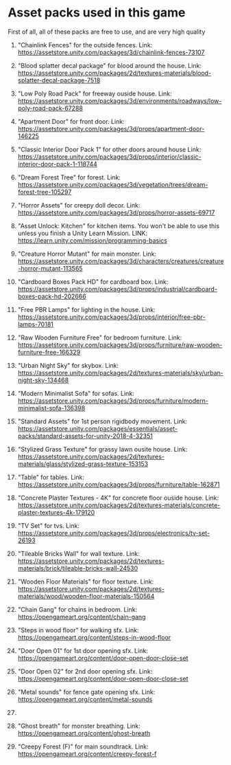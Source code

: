 # Asset packs used in this game
First of all, all of these packs are free to use, and are very high quality

1. "Chainlink Fences" for the outside fences. Link: https://assetstore.unity.com/packages/3d/chainlink-fences-73107

2. "Blood splatter decal package" for blood around the house. Link: https://assetstore.unity.com/packages/2d/textures-materials/blood-splatter-decal-package-7518

3. "Low Poly Road Pack" for freeway ouside house. Link: https://assetstore.unity.com/packages/3d/environments/roadways/low-poly-road-pack-67288

4. "Apartment Door" for front door. Link: https://assetstore.unity.com/packages/3d/props/apartment-door-146225

5. "Classic Interior Door Pack 1" for other doors around house Link: https://assetstore.unity.com/packages/3d/props/interior/classic-interior-door-pack-1-118744

6. "Dream Forest Tree" for forest. Link: https://assetstore.unity.com/packages/3d/vegetation/trees/dream-forest-tree-105297

7. "Horror Assets" for creepy doll decor. Link: https://assetstore.unity.com/packages/3d/props/horror-assets-69717

8. "Asset Unlock: Kitchen" for kitchen items. You won't be able to use this unless you finish a Unity Learn Mission. LINK: https://learn.unity.com/mission/programming-basics

9. "Creature Horror Mutant" for main monster. Link: https://assetstore.unity.com/packages/3d/characters/creatures/creature-horror-mutant-113565

10. "Cardboard Boxes Pack HD" for cardboard box. Link: https://assetstore.unity.com/packages/3d/props/industrial/cardboard-boxes-pack-hd-202666

11. "Free PBR Lamps" for lighting in the house. Link: https://assetstore.unity.com/packages/3d/props/interior/free-pbr-lamps-70181

12. "Raw Wooden Furniture Free" for bedroom furniture. Link: https://assetstore.unity.com/packages/3d/props/furniture/raw-wooden-furniture-free-166329

13. "Urban Night Sky" for skybox. Link: https://assetstore.unity.com/packages/2d/textures-materials/sky/urban-night-sky-134468

14. "Modern Minimalist Sofa" for sofas. Link: https://assetstore.unity.com/packages/3d/props/furniture/modern-minimalist-sofa-136398

15. "Standard Assets" for 1st person rigidbody movement. Link: https://assetstore.unity.com/packages/essentials/asset-packs/standard-assets-for-unity-2018-4-32351

16. "Stylized Grass Texture" for grassy lawn ousite house. Link: https://assetstore.unity.com/packages/2d/textures-materials/glass/stylized-grass-texture-153153

17. "Table" for tables. Link: https://assetstore.unity.com/packages/3d/props/furniture/table-162871

18. "Concrete Plaster Textures - 4K" for concrete floor ouside house. Link: https://assetstore.unity.com/packages/2d/textures-materials/concrete-plaster-textures-4k-179120

19. "TV Set" for tvs. Link: https://assetstore.unity.com/packages/3d/props/electronics/tv-set-26193

20. "Tileable Bricks Wall" for wall texture. Link: https://assetstore.unity.com/packages/2d/textures-materials/brick/tileable-bricks-wall-24530

21. "Wooden Floor Materials" for floor texture. Link: https://assetstore.unity.com/packages/2d/textures-materials/wood/wooden-floor-materials-150564

22. "Chain Gang" for chains in bedroom. Link: https://opengameart.org/content/chain-gang

23. "Steps in wood floor" for walking sfx. Link: https://opengameart.org/content/steps-in-wood-floor

24. "Door Open 01" for 1st door opening sfx. Link: https://opengameart.org/content/door-open-door-close-set

25. "Door Open 02" for 2nd door opening sfx. Link: https://opengameart.org/content/door-open-door-close-set

26. "Metal sounds" for fence gate opening sfx. Link: https://opengameart.org/content/metal-sounds

27. 

28. "Ghost breath" for monster breathing. Link: https://opengameart.org/content/ghost-breath

29. "Creepy Forest (F)" for main soundtrack. Link: https://opengameart.org/content/creepy-forest-f
